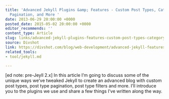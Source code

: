 ```yaml
---
title: 'Advanced Jekyll Plugins &amp; Features - Custom Post Types, Category Pages,
  Pagination, and More '
date: 2013-06-29 20:00:00 +0000
posted_date: 2015-05-02 20:00:00 +0000
editor_recommends: ''
content_type: Article
slug: links/advanced-jekyll-plugins-features-custom-post-types-category-pages-pagination-and-more
source: Divshot
link: https://divshot.com/blog/web-development/advanced-jekyll-features/
related_tools:
- tool/jekyll.md

---
```

[ed note: pre-Jeyll 2.x] In this article I’m going to discuss some of the unique ways we’ve tweaked Jekyll to create an advanced blog with custom post types, post type pagination, post type filters and more. I’ll introduce you to the plugins we use and share a few things I’ve written along the way.



